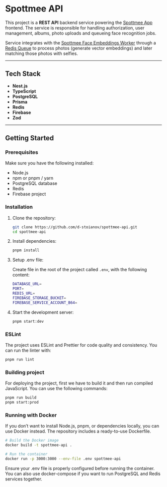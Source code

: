 # Spottmee API

This project is a **REST API** backend service powering the [Spottmee App](https://github.com/d-stoianov/spottmee-app) frontend. The service is responsible for handling authorization, user management, albums, photo uploads and queueing face recognition jobs.

Service integrates with the [Spottmee Face Embeddings Worker](https://github.com/d-stoianov/spottmee-face-embeddings-worker) through a [Redis Queue](https://redis.io/glossary/redis-queue) to process photos (generate vector embeddings) and later matching those photos with selfies.

---

## Tech Stack

-   **Nest.js**
-   **TypeScript**
-   **PostgreSQL**
-   **Prisma**
-   **Redis**
-   **Firebase**
-   **Zod**

---

## Getting Started

### Prerequisites

Make sure you have the following installed:

- Node.js
- npm or pnpm / yarn
- PostgreSQL database
- Redis
- Firebase project

### Installation

1.  Clone the repository:

    ```bash
    git clone https://github.com/d-stoianov/spottmee-api.git
    cd spottmee-api
    ```

2.  Install dependencies:

    ```bash
    pnpm install
    ```

3.  Setup .env file:

    Create file in the root of the project called `.env`, with the following content:
    ```bash
    DATABASE_URL=
    PORT=
    REDIS_URL=
    FIREBASE_STORAGE_BUCKET=
    FIREBASE_SERVICE_ACCOUNT_B64=
    ```
    
4. Start the development server:

    ```bash
    pnpm start:dev
    ```

### ESLint

The project uses ESLint and Prettier for code quality and consistency. You can run the linter with:

```bash
pnpm run lint
```

### Building project

For deploying the project, first we have to build it and then run compiled JavaScript. You can use the following commands:

```bash
pnpm run build
pnpm start:prod
```

### Running with Docker

If you don’t want to install Node.js, pnpm, or dependencies locally, you can use Docker instead.
The repository includes a ready-to-use Dockerfile.

```bash
# Build the Docker image
docker build -t spottmee-api .

# Run the container
docker run -p 3000:3000 --env-file .env spottmee-api
```

Ensure your .env file is properly configured before running the container.  
You can also use docker-compose if you want to run PostgreSQL and Redis services together.
